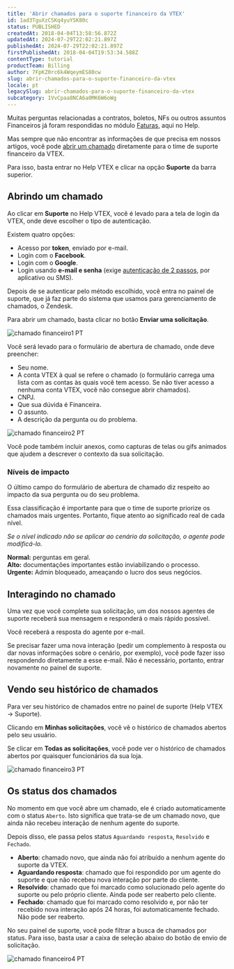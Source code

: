 ```yaml
---
title: 'Abrir chamados para o suporte financeiro da VTEX'
id: 1ad3TguXzCSKq4yuYSK80c
status: PUBLISHED
createdAt: 2018-04-04T13:58:56.872Z
updatedAt: 2024-07-29T22:02:21.897Z
publishedAt: 2024-07-29T22:02:21.897Z
firstPublishedAt: 2018-04-04T19:53:34.588Z
contentType: tutorial
productTeam: Billing
author: 7FpKZ0rc6k4WqeymES80cw
slug: abrir-chamados-para-o-suporte-financeiro-da-vtex
locale: pt
legacySlug: abrir-chamados-para-o-suporte-financeiro-da-vtex
subcategory: 1VvCpaa8NCA6a0MK6W6oWg
---
```


Muitas perguntas relacionadas a contratos, boletos, NFs ou outros assuntos Financeiros já foram respondidas no módulo [Faturas](https://help.vtex.com/pt/subcategory/contratos--22TaEgFhwE6a6CG2KASYkC), aqui no Help.

Mas sempre que não encontrar as informações de que precisa em nossos artigos, você pode [abrir um chamado](https://help-tickets.vtex.com/smartlink/sso/login/zendesk) diretamente para o time de suporte financeiro da VTEX.

Para isso, basta entrar no Help VTEX e clicar na opção __Suporte__ da barra superior. 

## Abrindo um chamado

Ao clicar em __Suporte__ no Help VTEX, você é levado para a tela de login da VTEX, onde deve escolher o tipo de autenticação.

Existem quatro opções:
- Acesso por __token__, enviado por e-mail.
- Login com o __Facebook__.
- Login com o __Google__.
- Login usando __e-mail e senha__ (exige [autenticação de 2 passos](/pt/tutorial/habilitar-login-por-autenticacao-de-2-fatores), por aplicativo ou SMS).

Depois de se autenticar pelo método escolhido, você entra no painel de suporte, que já faz parte do sistema que usamos para gerenciamento de chamados, o Zendesk.

Para abrir um chamado, basta clicar no botão __Enviar uma solicitação__.

![chamado financeiro1 PT](https://images.ctfassets.net/alneenqid6w5/51uuDEcQzKOkoOUEImoGqO/c8df51e5c79445754b132ca7cef1c12c/chamado_financeiro1_PT.png)

Você será levado para o formulário de abertura de chamado, onde deve preencher:
- Seu nome.
- A conta VTEX à qual se refere o chamado (o formulário carrega uma lista com as contas às quais você tem acesso. Se não tiver acesso a nenhuma conta VTEX, você não consegue abrir chamados).
- CNPJ.
- Que sua dúvida é Financeira.
- O assunto.
- A descrição da pergunta ou do problema.

![chamado financeiro2 PT](https://images.ctfassets.net/alneenqid6w5/7sG4rinPpeuMyMcYsQke0G/10dc27da30681e980219bab1bba1dc0a/chamado_financeiro2_PT.png)

Você pode também incluir anexos, como capturas de telas ou gifs animados que ajudem a descrever o contexto da sua solicitação.

### Níveis de impacto

O último campo do formulário de abertura de chamado diz respeito ao impacto da sua pergunta ou do seu problema.

Essa classificação é importante para que o time de suporte priorize os chamados mais urgentes. Portanto, fique atento ao significado real de cada nível.

*Se o nível indicado não se aplicar ao cenário da solicitação, o agente pode modificá-lo.*

<div class="alert alert-info">
<strong>Normal:</strong> perguntas em geral.
</div>

<div class = "alert alert-warning">
<strong>Alto:</strong> documentações importantes estão inviabilizando o processo.
</div>

<div class="alert alert-danger">
<strong>Urgente:</strong> Admin bloqueado, ameaçando o lucro dos seus negócios.
</div>

## Interagindo no chamado

Uma vez que você complete sua solicitação, um dos nossos agentes de suporte receberá sua mensagem e responderá o mais rápido possível.

Você receberá a resposta do agente por e-mail.

Se precisar fazer uma nova interação (pedir um complemento à resposta ou dar novas informações sobre o cenário, por exemplo), você pode fazer isso respondendo diretamente a esse e-mail. Não é necessário, portanto, entrar novamente no painel de suporte.

## Vendo seu histórico de chamados 

Para ver seu histórico de chamados entre no painel de suporte (Help VTEX -> Suporte).

Clicando em __Minhas solicitações__, você vê o histórico de chamados abertos pelo seu usuário.

Se clicar em __Todas as solicitações__, você pode ver o histórico de chamados abertos por quaisquer funcionários da sua loja.

![chamado financeiro3 PT](https://images.ctfassets.net/alneenqid6w5/5rFH6THjZSeC2282OGcO0/575bdab938687e35d787bb41e618fee3/chamado_financeiro3_PT.png)

## Os status dos chamados

No momento em que você abre um chamado, ele é criado automaticamente com o status `Aberto`. Isto significa que trata-se de um chamado novo, que ainda não recebeu interação de nenhum agente do suporte.

Depois disso, ele passa pelos status `Aguardando resposta`, `Resolvido` e `Fechado`.

- __Aberto__: chamado novo, que ainda não foi atribuído a nenhum agente do suporte da VTEX.
- __Aguardando resposta__: chamado que foi respondido por um agente do suporte e que não recebeu nova interação por parte do cliente.
- __Resolvido__: chamado que foi marcado como solucionado pelo agente do suporte ou pelo próprio cliente. Ainda pode ser reaberto pelo cliente.
- __Fechado__: chamado que foi marcado como resolvido e, por não ter recebido nova interação após 24 horas, foi automaticamente fechado. Não pode ser reaberto.

No seu painel de suporte, você pode filtrar a busca de chamados por status. Para isso, basta usar a caixa de seleção abaixo do botão de envio de solicitação.

![chamado financeiro4 PT](https://images.ctfassets.net/alneenqid6w5/66WicNamPYmIWuKGo2ICSC/f45496c0f278e4382098908fcc1ae872/chamado_financeiro4_PT.png)
